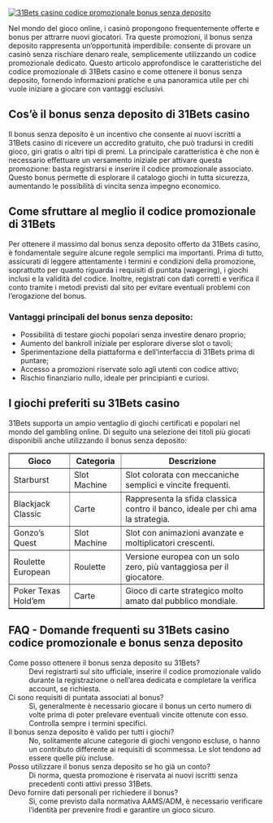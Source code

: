 [![31Bets casino codice promozionale bonus senza deposito](https://123-caf.pages.dev/gitsignup.png)](https://vrmoo.ru/Bt82HjjY)

<div>   <p>Nel mondo del gioco online, i casinò propongono frequentemente offerte e bonus per attrarre nuovi giocatori. Tra queste promozioni, il bonus senza deposito rappresenta un’opportunità imperdibile: consente di provare un casinò senza rischiare denaro reale, semplicemente utilizzando un codice promozionale dedicato. Questo articolo approfondisce le caratteristiche del codice promozionale di 31Bets casino e come ottenere il bonus senza deposito, fornendo informazioni pratiche e una panoramica utile per chi vuole iniziare a giocare con vantaggi esclusivi.</p>    <h2>Cos’è il bonus senza deposito di 31Bets casino</h2>   <p>Il bonus senza deposito è un incentivo che consente ai nuovi iscritti a 31Bets casino di ricevere un accredito gratuito, che può tradursi in crediti gioco, giri gratis o altri tipi di premi. La principale caratteristica è che non è necessario effettuare un versamento iniziale per attivare questa promozione: basta registrarsi e inserire il codice promozionale associato. Questo bonus permette di esplorare il catalogo giochi in tutta sicurezza, aumentando le possibilità di vincita senza impegno economico.</p>    <h2>Come sfruttare al meglio il codice promozionale di 31Bets</h2>   <p>Per ottenere il massimo dal bonus senza deposito offerto da 31Bets casino, è fondamentale seguire alcune regole semplici ma importanti. Prima di tutto, assicurati di leggere attentamente i termini e condizioni della promozione, soprattutto per quanto riguarda i requisiti di puntata (wagering), i giochi inclusi e la validità del codice. Inoltre, registrati con dati corretti e verifica il conto tramite i metodi previsti dal sito per evitare eventuali problemi con l’erogazione del bonus.</p>    <h3>Vantaggi principali del bonus senza deposito:</h3>   <ul>     <li>Possibilità di testare giochi popolari senza investire denaro proprio;</li>     <li>Aumento del bankroll iniziale per esplorare diverse slot o tavoli;</li>     <li>Sperimentazione della piattaforma e dell’interfaccia di 31Bets prima di puntare;</li>     <li>Accesso a promozioni riservate solo agli utenti con codice attivo;</li>     <li>Rischio finanziario nullo, ideale per principianti e curiosi.</li>   </ul>    <h2>I giochi preferiti su 31Bets casino</h2>   <p>31Bets supporta un ampio ventaglio di giochi certificati e popolari nel mondo del gambling online. Di seguito una selezione dei titoli più giocati disponibili anche utilizzando il bonus senza deposito:</p>    <table border="1" cellpadding="8" cellspacing="0" style="border-collapse:collapse;">     <thead>       <tr>         <th>Gioco</th>         <th>Categoria</th>         <th>Descrizione</th>       </tr>     </thead>     <tbody>       <tr>         <td>Starburst</td>         <td>Slot Machine</td>         <td>Slot colorata con meccaniche semplici e vincite frequenti.</td>       </tr>       <tr>         <td>Blackjack Classic</td>         <td>Carte</td>         <td>Rappresenta la sfida classica contro il banco, ideale per chi ama la strategia.</td>       </tr>       <tr>         <td>Gonzo’s Quest</td>         <td>Slot Machine</td>         <td>Slot con animazioni avanzate e moltiplicatori crescenti.</td>       </tr>       <tr>         <td>Roulette European</td>         <td>Roulette</td>         <td>Versione europea con un solo zero, più vantaggiosa per il giocatore.</td>       </tr>       <tr>         <td>Poker Texas Hold’em</td>         <td>Carte</td>         <td>Gioco di carte strategico molto amato dal pubblico mondiale.</td>       </tr>     </tbody>   </table>    <h2>FAQ - Domande frequenti su 31Bets casino codice promozionale e bonus senza deposito</h2>   <dl>     <dt>Come posso ottenere il bonus senza deposito su 31Bets?</dt>     <dd>Devi registrarti sul sito ufficiale, inserire il codice promozionale valido durante la registrazione o nell’area dedicata e completare la verifica account, se richiesta.</dd>      <dt>Ci sono requisiti di puntata associati al bonus?</dt>     <dd>Sì, generalmente è necessario giocare il bonus un certo numero di volte prima di poter prelevare eventuali vincite ottenute con esso. Controlla sempre i termini specifici.</dd>      <dt>Il bonus senza deposito è valido per tutti i giochi?</dt>     <dd>No, solitamente alcune categorie di giochi vengono escluse, o hanno un contributo differente ai requisiti di scommessa. Le slot tendono ad essere quelle più incluse.</dd>      <dt>Posso utilizzare il bonus senza deposito se ho già un conto?</dt>     <dd>Di norma, questa promozione è riservata ai nuovi iscritti senza precedenti conti attivi presso 31Bets.</dd>      <dt>Devo fornire dati personali per richiedere il bonus?</dt>     <dd>Sì, come previsto dalla normativa AAMS/ADM, è necessario verificare l’identità per prevenire frodi e garantire un gioco sicuro.</dd>   </dl> </div>